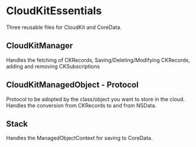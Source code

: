 # CloudKitEssentials

Three reusable files for CloudKit and CoreData.

## CloudKitManager
Handles the fetching of CKRecords, Saving/Deleting/Modifying CKRecords, adding and removing CKSubscriptions

## CloudKitManagedObject - Protocol
Protocol to be adopted by the class/object you want to store in the cloud. Handles the conversion from CKRecords to and from NSData.

## Stack
Handles the ManagedObjectContext for saving to CoreData. 
